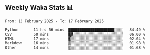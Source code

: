 ## Weekly Waka Stats 📊
<!--START_SECTION:waka-->

```txt
From: 10 February 2025 - To: 17 February 2025

Python       11 hrs 56 mins  █████████████████████░░░░   84.49 %
CSV          50 mins         █▓░░░░░░░░░░░░░░░░░░░░░░░   06.00 %
HTML         17 mins         ▓░░░░░░░░░░░░░░░░░░░░░░░░   02.04 %
Markdown     16 mins         ▒░░░░░░░░░░░░░░░░░░░░░░░░   01.98 %
Other        14 mins         ▒░░░░░░░░░░░░░░░░░░░░░░░░   01.68 %
```

<!--END_SECTION:waka-->

<!--

Here are some ideas to get you started:

- 🔭 I’m currently working on (way to add branches committed on)
- 🌱 I’m currently learning Web Frameworks and Machine Learning! (Lisp, JS (react & angular), Python, and __)
- 💬 Ask me about ...
- 📫 How to reach me: 
- 😄 Pronouns: He/Him/His
- ⚡ Fun fact: ...

that-recsys-lab
-->
